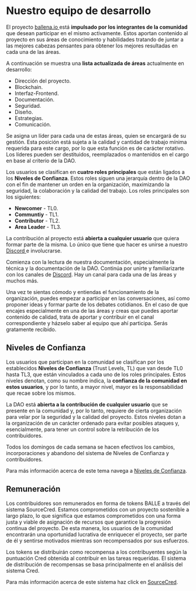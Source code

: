# Nuestro equipo de desarrollo

El proyecto [ballena.io ](https://ballena.io/)está **impulsado por los integrantes de la comunidad** que desean participar en el mismo activamente. Estos aportan contenido al proyecto en sus áreas de conocimiento y habilidades tratando de juntar a las mejores cabezas pensantes para obtener los mejores resultadas en cada una de las áreas. 

A continuación se muestra una **lista actualizada de áreas** actualmente en desarrollo: 

* Dirección del proyecto. 
* Blockchain. 
* Interfaz-Frontend. 
* Documentación. 
* Seguridad. 
* Diseño. 
* Estrategias. 
* Comunicación.

Se asigna un líder para cada una de estas áreas, quien se encargará de su gestión. Esta posición está sujeta a la calidad y cantidad de trabajo mínima requerida para este cargo, por lo que esta función es de carácter rotativo. Los líderes pueden ser destituidos, reemplazados o mantenidos en el cargo en base al criterio de la DAO. 

Los usuarios se clasifican en **cuatro roles principales** que están ligados a los **Niveles de Confianza**. Estos roles siguen una jerarquía dentro de la DAO con el fin de mantener un orden en la organización, maximizando la seguridad, la colaboración y la calidad del trabajo. Los roles principales son los siguientes: 

* **Newcomer** - TL0. 
* **Communtiy** - TL1. 
* **Contributor** - TL2. 
* **Area Leader** - TL3.

La contribución al proyecto está **abierta a cualquier usuario** que quiera formar parte de la misma. Lo único que tiene que hacer es unirse a nuestro [Discord ](https://discord.gg/PuypCMpE)e involucrarse. 

Comienza con la lectura de nuestra documentación, especialmente la técnica y la documentación de la DAO. Continúa por unirte y familiarizarte con los canales de [Discord](https://discord.gg/PuypCMpE). Hay un canal para cada una de las áreas y muchos más. 

Una vez te sientas cómodo y entiendas el funcionamiento de la organización, puedes empezar a participar en las conversaciones, así como proponer ideas y formar parte de los debates cotidianos. En el caso de que encajes especialmente en una de las áreas y creas que puedes aportar contenido de calidad, trata de aportar y contribuir en el canal correspondiente y házselo saber al equipo que ahí participa. Serás gratamente recibido.

## Niveles de Confianza 

Los usuarios que participan en la comunidad se clasifican por los establecidos **Niveles de Confianza** \(Trust Levels, TL\) que van desde TL0 hasta TL3, que están vinculados a cada uno de los roles principales. Estos niveles denotan, como su nombre indica, la **confianza de la comunidad en estos usuarios**, y por lo tanto, a mayor nivel, mayor es la responsabilidad que recae sobre los mismos. 

La DAO está **abierta a la contribución de cualquier usuario** que se presente en la comunidad y, por lo tanto, requiere de cierta organización para velar por la seguridad y la calidad del proyecto. Estos niveles dotan a la organización de un carácter ordenado para evitar posibles ataques y, esencialmente, para tener un control sobre la retribución de los contribuidores.

Todos los domingos de cada semana se hacen efectivos los cambios, incorporaciones y abandono del sistema de Niveles de Confianza y contribuidores.

Para más información acerca de este tema navega a [Niveles de Confianza](niveles-de-confianza.md).

## Remuneración 

Los contribuidores son remunerados en forma de tokens BALLE a través del sistema SourceCred. Estamos comprometidos con un proyecto sostenible a largo plazo, lo que significa que estamos comprometidos con una forma justa y viable de asignación de recursos que garantice la progresión continua del proyecto. De esta manera, los usuarios de la comunidad encontrarán una oportunidad lucrativa de enriquecer el proyecto, ser parte de él y sentirse motivados mientras son recompensados ​​por sus esfuerzos. 

Los tokens se distribuirán como recompensa a los contribuyentes según la puntuación Cred obtenida al contribuir en las tareas requeridas. El sistema de distribución de recompensas se basa principalmente en el análisis del sistema Cred. 

Para más información acerca de este sistema haz click en [SourceCred](sistema-sourcecred/).





